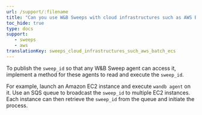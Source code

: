 ```yaml
---
url: /support/:filename
title: "Can you use W&B Sweeps with cloud infrastructures such as AWS Batch, ECS, etc.?"
toc_hide: true
type: docs
support:
   - sweeps
   - aws
translationKey: sweeps_cloud_infrastructures_such_aws_batch_ecs
---
```

To publish the `sweep_id` so that any W&B Sweep agent can access it, implement a method for these agents to read and execute the `sweep_id`.

For example, launch an Amazon EC2 instance and execute `wandb agent` on it. Use an SQS queue to broadcast the `sweep_id` to multiple EC2 instances. Each instance can then retrieve the `sweep_id` from the queue and initiate the process.